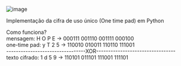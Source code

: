 ![image](https://user-images.githubusercontent.com/57280430/149194763-94bc4be8-28af-4751-927f-4236377b2bda.png)

Implementação da cifra de uso único (One time pad) em Python

Como funciona?<br>
mensagem:      H O P E ->  000111 001110 001111 000100<br>
one-time pad:  y T 2 5 ->  110010 010011 110110 111001<br>
---------------------------------XOR---------------------------------<br>
texto cifrado: 1 d 5 9 ->  110101 011101 111001 111101
